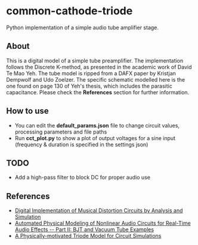 # common-cathode-triode

Python implementation of a simple audio tube amplifier stage.

## About

This is a digital model of a simple tube preamplifier. The implementation follows the Discrete K-method, as presented in the academic work of David Te Mao Yeh. The tube model is ripped from a DAFX paper by Kristjan Dempwolf and Udo Zoelzer.
The specific schematic modelled here is the one found on page 130 of Yeh's thesis, which includes the parasitic capacitance. Please check the **References** section for further information.

## How to use

  * You can edit the **default_params.json** file to change circuit values, processing parameters and file paths
  * Run **cct_plot.py** to show a plot of output voltages for a sine input (frequency & duration is specified in the settings json)

## TODO

 * Add a high-pass filter to block DC for proper audio use 

## References

* [Digital Implementation of Musical Distortion Circuits by Analysis and Simulation](https://ccrma.stanford.edu/~dtyeh/papers/DavidYehThesissinglesided.pdf)
* [Automated Physical Modeling of Nonlinear Audio Circuits for Real-Time Audio Effects -- Part II: BJT and Vacuum Tube Examples](https://ccrma.stanford.edu/~dtyeh/papers/yeh12_taslp.pdf)
* [A Physically-motivated Triode Model for Circuit Simulations](http://recherche.ircam.fr/pub/dafx11/Papers/76_e.pdf)

